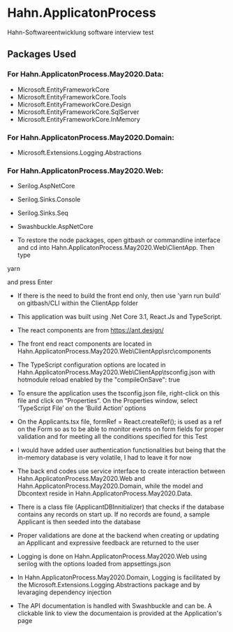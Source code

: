 # Hahn.ApplicatonProcess
 Hahn-Softwareentwicklung software interview test
 
 ## Packages Used
 
### For Hahn.ApplicatonProcess.May2020.Data:
- Microsoft.EntityFrameworkCore
- Microsoft.EntityFrameworkCore.Tools
- Microsoft.EntityFrameworkCore.Design
- Microsoft.EntityFrameworkCore.SqlServer 
- Microsoft.EntityFrameworkCore.InMemory

### For Hahn.ApplicatonProcess.May2020.Domain:
- Microsoft.Extensions.Logging.Abstractions

### For Hahn.ApplicatonProcess.May2020.Web:
- Serilog.AspNetCore
- Serilog.Sinks.Console
- Serilog.Sinks.Seq
- Swashbuckle.AspNetCore

- To restore the node packages, open gitbash or commandline interface and cd into Hahn.ApplicatonProcess.May2020.Web\ClientApp. Then type

yarn

and press Enter

- If there is the need to build the front end only, then use 'yarn run build' on gitbash/CLI within the ClientApp folder
 
-	This application was built using .Net Core 3.1, React.Js and TypeScript.
-	The react components are from https://ant.design/
-	The front end react components are located in Hahn.ApplicatonProcess.May2020.Web\ClientApp\src\components
-	The TypeScript configuration options are located in Hahn.ApplicatonProcess.May2020.Web\ClientApp\tsconfig.json with hotmodule reload enabled by the "compileOnSave": true
-	To ensure the application uses the tsconfig.json file, right-click on this file and click on “Properties”. On the Properties window, select ‘TypeScript File’ on the ‘Build Action’ options
-	On the Applicants.tsx file, formRef = React.createRef<FormInstance>(); is used as a ref on the Form so as to be able to monitor events on form fields for proper validation and for meeting all the conditions specified for this Test
-	I would have added user authentication functionalities but being that the in-memory database is very volatile, I had to leave it for now
-	The back end codes use service interface to create interaction between Hahn.ApplicatonProcess.May2020.Web and Hahn.ApplicatonProcess.May2020.Domain, while the model and Dbcontext reside in Hahn.ApplicatonProcess.May2020.Data.
-	There is a class file (ApplicantDBInnitializer) that checks if the database contains any records on start up. If no records are found, a sample Applicant is then seeded into the database

-	Proper validations are done at the backend when creating or updating an Appllicant and expressive feedback are returned to the user

- Logging is done on Hahn.ApplicatonProcess.May2020.Web using serilog with the options loaded from appsettings.json

- In Hahn.ApplicatonProcess.May2020.Domain, Logging is facilitated by the Microsoft.Extensions.Logging.Abstractions package and by levaraging dependency injection

- The API documentation is handled with Swashbuckle and can be. A clickable link to view the documentaion is provided at the Application's page 
